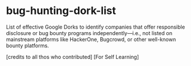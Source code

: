 # bug-hunting-dork-list
List of effective Google Dorks to identify companies that offer responsible disclosure or bug bounty programs independently—i.e., not listed on mainstream platforms like HackerOne, Bugcrowd, or other well-known bounty platforms.


[credits to all thos who contributed]
[For Self Learning]
